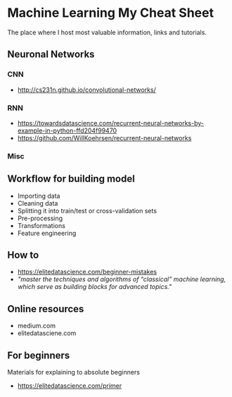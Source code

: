 # Machine Learning My Cheat Sheet
The place where I host most valuable information, links and tutorials. 


## Neuronal Networks

### CNN
- http://cs231n.github.io/convolutional-networks/

### RNN
- https://towardsdatascience.com/recurrent-neural-networks-by-example-in-python-ffd204f99470
- https://github.com/WillKoehrsen/recurrent-neural-networks




### Misc

## Workflow for building model
- Importing data
- Cleaning data
- Splitting it into train/test or cross-validation sets
- Pre-processing
- Transformations
- Feature engineering


## How to
- https://elitedatascience.com/beginner-mistakes
- <i>"master the techniques and algorithms of “classical” machine learning, which serve as building blocks for advanced topics."</i>


## Online resources
- medium.com
- elitedatasciene.com


## For beginners
Materials for explaining to absolute beginners 
- https://elitedatascience.com/primer
